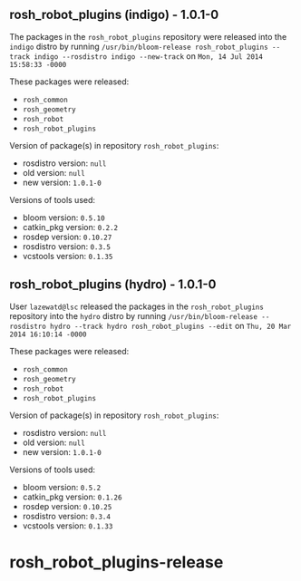 ## rosh_robot_plugins (indigo) - 1.0.1-0

The packages in the `rosh_robot_plugins` repository were released into the `indigo` distro by running `/usr/bin/bloom-release rosh_robot_plugins --track indigo --rosdistro indigo --new-track` on `Mon, 14 Jul 2014 15:58:33 -0000`

These packages were released:
- `rosh_common`
- `rosh_geometry`
- `rosh_robot`
- `rosh_robot_plugins`

Version of package(s) in repository `rosh_robot_plugins`:
- rosdistro version: `null`
- old version: `null`
- new version: `1.0.1-0`

Versions of tools used:
- bloom version: `0.5.10`
- catkin_pkg version: `0.2.2`
- rosdep version: `0.10.27`
- rosdistro version: `0.3.5`
- vcstools version: `0.1.35`


## rosh_robot_plugins (hydro) - 1.0.1-0

User `lazewatd@lsc` released the packages in the `rosh_robot_plugins` repository into the `hydro` distro by running `/usr/bin/bloom-release --rosdistro hydro --track hydro rosh_robot_plugins --edit` on `Thu, 20 Mar 2014 16:10:14 -0000`

These packages were released:
- `rosh_common`
- `rosh_geometry`
- `rosh_robot`
- `rosh_robot_plugins`

Version of package(s) in repository `rosh_robot_plugins`:
- rosdistro version: `null`
- old version: `null`
- new version: `1.0.1-0`

Versions of tools used:
- bloom version: `0.5.2`
- catkin_pkg version: `0.1.26`
- rosdep version: `0.10.25`
- rosdistro version: `0.3.4`
- vcstools version: `0.1.33`


rosh_robot_plugins-release
==========================
